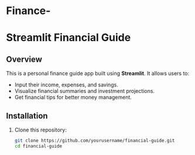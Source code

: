 # Finance-
# Streamlit Financial Guide

## Overview
This is a personal finance guide app built using **Streamlit**. It allows users to:
- Input their income, expenses, and savings.
- Visualize financial summaries and investment projections.
- Get financial tips for better money management.

## Installation
1. Clone this repository:
   ```sh
   git clone https://github.com/yourusername/financial-guide.git
   cd financial-guide
   
